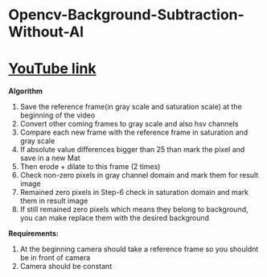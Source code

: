 # Opencv-Background-Subtraction-Without-AI

# [YouTube link](https://www.youtube.com/watch?v=wtYW42sRU1Y)

 **Algorithm**
 

1.   Save the reference frame(in gray scale and saturation scale) at the beginning of the video
2.   Convert other coming frames to gray scale and also hsv channels
3.   Compare each new frame with the reference frame in saturation and gray scale
4.   If absolute value differences bigger than 25 than mark the pixel and save in a new Mat
5.   Then erode + dilate to this frame (2 times)
6.   Check non-zero pixels in gray channel domain and mark them for result image
7.   Remained zero pixels in Step-6 check in saturation domain and mark them in result image
8.   If still remained zero pixels which means they belong to background, you can make replace them with the desired background

 
  **Requirements:**
 

1.  At the beginning camera should take a reference frame so you shouldnt be in front of camera
2.  Camera should be constant
